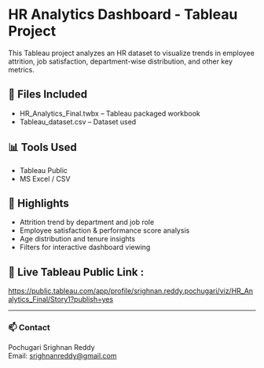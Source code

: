 # HR Analytics Dashboard - Tableau Project

This Tableau project analyzes an HR dataset to visualize trends in employee attrition, job satisfaction, department-wise distribution, and other key metrics.

## 📁 Files Included
- HR_Analytics_Final.twbx – Tableau packaged workbook
- Tableau_dataset.csv – Dataset used
  
## 📊 Tools Used
- Tableau Public
- MS Excel / CSV

## 📌 Highlights
- Attrition trend by department and job role
- Employee satisfaction & performance score analysis
- Age distribution and tenure insights
- Filters for interactive dashboard viewing

## 🔗 Live Tableau Public Link :
https://public.tableau.com/app/profile/srighnan.reddy.pochugari/viz/HR_Analytics_Final/Story1?publish=yes

---

### 📫 Contact
Pochugari Srighnan Reddy  
Email: srighnanreddy@gmail.com  
